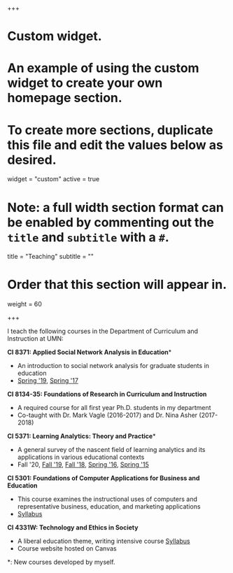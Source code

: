 +++
# Custom widget.
# An example of using the custom widget to create your own homepage section.
# To create more sections, duplicate this file and edit the values below as desired.
widget = "custom"
active = true

# Note: a full width section format can be enabled by commenting out the `title` and `subtitle` with a `#`.
title = "Teaching"
subtitle = ""

# Order that this section will appear in.
weight = 60

+++

I teach the following courses in the Department of Curriculum and Instruction at UMN:

__CI 8371: Applied Social Network Analysis in Education__\*

- An introduction to social network analysis for graduate students in education
- [Spring '19](http://bookdown.org/chen/snaEd/), [Spring '17](http://bookdown.org/chen/snaEd/)

__CI 8134-35: Foundations of Research in Curriculum and Instruction__

- A required course for all first year Ph.D. students in my department
- Co-taught with Dr. Mark Vagle (2016-2017) and Dr. Nina Asher (2017-2018)

__CI 5371: Learning Analytics: Theory and Practice__\*

- A general survey of the nascent field of learning analytics and its applications in various educational contexts
- Fall '20, [Fall '19](https://colig.github.io/laumn/), [Fall '18](https://colig.github.io/laumn/), [Spring '16](https://github.com/meefen/la-spring16), [Spring '15](https://github.com/meefen/LA-UMN)

__CI 5301: Foundations of Computer Applications for Business and Education__

- This course examines the instructional uses of computers and representative business, education, and marketing applications
- [Syllabus](https://github.com/meefen/ci5301)

__CI 4331W: Technology and Ethics in Society__

- A liberal education theme, writing intensive course [Syllabus](https://github.com/meefen/CI4311W/blob/master/CI4311W-Syllabus-2016-Spring.md)
- Course website hosted on Canvas


\*: New courses developed by myself.